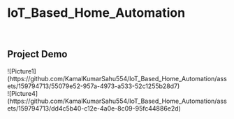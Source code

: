 # IoT_Based_Home_Automation
<br>
<h2>Project Demo</h2>
![Picture1](https://github.com/KamalKumarSahu554/IoT_Based_Home_Automation/assets/159794713/55079e52-957a-4973-a533-52c1255b28d7)
<br>
![Picture4](https://github.com/KamalKumarSahu554/IoT_Based_Home_Automation/assets/159794713/dd4c5b40-c12e-4a0e-8c09-95fc44886e2d)


